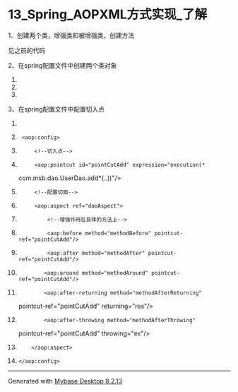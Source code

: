 ﻿
# 13_Spring_AOPXML方式实现_了解

1、创建两个类，增强类和被增强类，创建方法 




见之前的代码 




2、在spring配置文件中创建两个类对象 




1.  <!--创建对象--> 
2.  <bean id="userDao" class="com.com.msb.UserDaoImpl"></bean> 
3.  <bean id="daoAspect" class="com.com.aspect.DaoAspect"></bean> 

3、在spring配置文件中配置切入点 




1.   <!--配置aop增强-->
2.      <aop:config>
3.          <!--切入点-->
4.          <aop:pointcut id="pointCutAdd" expression="execution(*
    com.msb.dao.UserDao.add*(..))"/>
5.          <!--配置切面-->
6.          <aop:aspect ref="daoAspect">
7.              <!--增强作用在具体的方法上-->
8.              <aop:before method="methodBefore" pointcut-ref="pointCutAdd"/>
9.              <aop:after method="methodAfter" pointcut-ref="pointCutAdd"/>
10.             <aop:around method="methodAround" pointcut-ref="pointCutAdd"/>
11.             <aop:after-returning method="methodAfterReturning" 
    pointcut-ref="pointCutAdd" returning="res"/>
12.             <aop:after-throwing method="methodAfterThrowing" 
    pointcut-ref="pointCutAdd" throwing="ex"/>
13.         </aop:aspect>
14.     </aop:config> 






------------------------------------------------------------
Generated with [Mybase Desktop 8.2.13](http://www.wjjsoft.com/mybase.html?ref=markdown_export)
